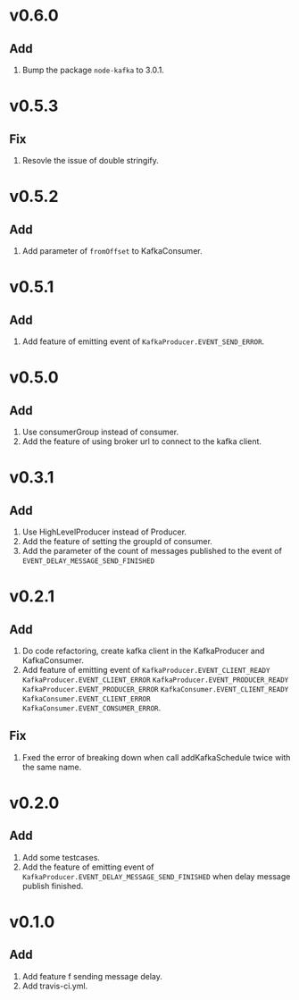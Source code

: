 # v0.6.0
## Add
1. Bump the package `node-kafka` to 3.0.1.

# v0.5.3
## Fix
1. Resovle the issue of double stringify.

# v0.5.2
## Add
1. Add parameter of `fromOffset` to KafkaConsumer.

# v0.5.1
## Add
1. Add feature of emitting event of `KafkaProducer.EVENT_SEND_ERROR`.

# v0.5.0
## Add
1. Use consumerGroup instead of consumer.
2. Add the feature of using broker url to connect to the kafka client.

# v0.3.1
## Add
1. Use HighLevelProducer instead of Producer.
2. Add the feature of setting the groupId of consumer.
3. Add the parameter of the count of messages published to the event of `EVENT_DELAY_MESSAGE_SEND_FINISHED`

# v0.2.1
## Add
1. Do code refactoring, create kafka client in the KafkaProducer and KafkaConsumer.
2. Add feature of emitting event of `KafkaProducer.EVENT_CLIENT_READY` `KafkaProducer.EVENT_CLIENT_ERROR` `KafkaProducer.EVENT_PRODUCER_READY` `KafkaProducer.EVENT_PRODUCER_ERROR` `KafkaConsumer.EVENT_CLIENT_READY` `KafkaConsumer.EVENT_CLIENT_ERROR` `KafkaConsumer.EVENT_CONSUMER_ERROR`.
## Fix
1. Fxed the error of breaking down when call addKafkaSchedule twice with the same name.

# v0.2.0
## Add
1. Add some testcases.
2. Add the feature of emitting event of  `KafkaProducer.EVENT_DELAY_MESSAGE_SEND_FINISHED` when delay message publish finished.

# v0.1.0
## Add
1. Add feature f sending message delay.
2. Add travis-ci.yml.

